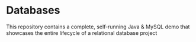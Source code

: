 # Databases
This repository contains a complete, self-running Java &amp; MySQL demo that showcases the entire lifecycle of a relational database project
